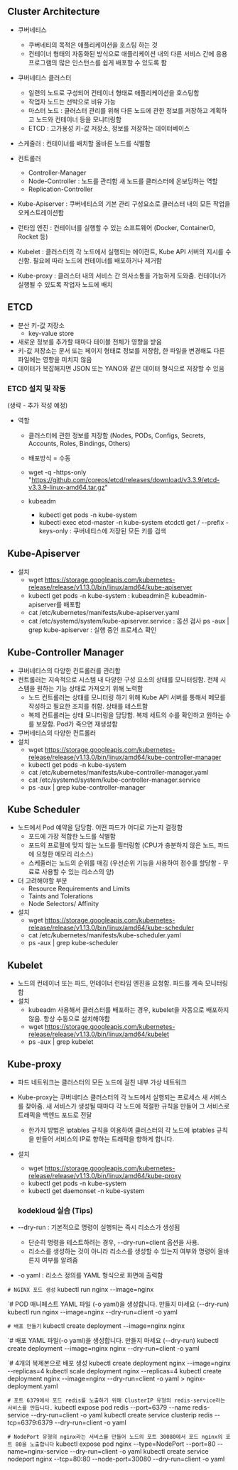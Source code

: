 ## Cluster Architecture 
- 쿠버네티스
	- 쿠버네티의 목적은 애플리케이션을 호스팅 하는 것
	- 컨테이너 형태의 자동화된 방식으로 애플리케이션 내의 다른 서비스 간에 응용 프로그램의 많은 인스턴스를 쉽게 배포할 수 있도록 함

- 쿠버네티스 클러스터
	- 일련의 노드로 구성되어 컨테이너 형태로 애플리케이션을 호스팅함
	- 작업자 노드는 선박으로 비유 가능
	- 마스터 노드 : 클러스터 관리를 위해 다른 노드에 관한 정보를 저장하고 계획하고 노드와 컨테이너 등을 모니터링함
	- ETCD : 고가용성 키-값 저장소, 정보를 저장하는 데이터베이스
- 스케줄러 : 컨테이너를 배치할 올바른 노드를 식별함 
- 컨트롤러 
	- Controller-Manager
	- Node-Controller : 노드를 관리함 새 노드를 클러스터에 온보딩하는 역할
	- Replication-Controller
- Kube-Apiserver : 쿠버네티스의 기본 관리 구성요소로 클러스터 내의 모든 작업을 오케스트레이션함
- 런타임 엔진 : 컨테이너를 실행할 수 있는 소프트웨어 (Docker, ContainerD, Rocket 등)
- Kubelet : 클러스터의 각 노드에서 실행되는 에이전트, Kube API 서버의 지시를 수신함. 필요에 따라 노드에
컨테이너를 배포하거나 제거함 
- Kube-proxy : 클러스터 내의 서비스 간 의사소통을 가능하게 도와줌. 컨테이너가 실행될 수 있도록 작업자 노드에 배치

## ETCD 
- 분산 키-값 저장소
	- key-value store
- 새로운 정보를 추가할 때마다 테이블 전체가 영향을 받음
- 키-값 저장소는 문서 또는 페이지 형태로 정보를 저장함, 한 파일을 변경해도 다른 파일에는 영향을 미치지 않음
- 데이터가 복잡해지면 JSON 또는 YANO와 같은 데이터 형식으로 저장할 수 있음

### ETCD 설치 및 작동
(생략 - 추가 작성 예정)

- 역할 
	- 클러스터에 관한 정보를 저장함 (Nodes, PODs, Configs, Secrets, Accounts, Roles, Bindings, Others)
	- 배포방식 = 수동
	- wget -q -https-only "https://github.com/coreos/etcd/releases/download/v3.3.9/etcd-v3.3.9-linux-amd64.tar.gz"

	- kubeadm
		- kubectl get pods -n kube-system
		- kubectl exec etcd-master -n kube-system etcdctl get / --prefix -keys-only : 쿠버네티스에 저장된 모든 키를 검색

## Kube-Apiserver
- 설치 
	- wget https://storage.googleapis.com/kubernetes-release/release/v1.13.0/bin/linux/amd64/kube-apiserver
	- kubectl get pods -n kube-system : kubeadmin은 kubeadmin-apiserver를 배포함
	- cat /etc/kubernetes/manifests/kube-apiserver.yaml
	- cat /etc/systemd/system/kube-apiserver.service : 옵션 검사
	ps -aux | grep kube-apiserver : 실행 중인 프로세스 확인

## Kube-Controller Manager
- 쿠버네티스의 다양한 컨트롤러를 관리함
- 컨트롤러는 지속적으로 시스템 내 다양한 구성 요소의 상태를 모니터링함. 전체 시스템을 원하는 기능 상태로 가져오기 위해 노력함
	- 노드 컨트롤러는 상태를 모니터링 하기 위해 Kube API 서버를 통해서 메모를 작성하고 필요한 조치를 취함. 상태를 테스트함
	- 복제 컨트롤러는 상태 모니터링을 담당함. 복제 세트의 수를 확인하고 원하는 수를 보장함. Pod가 죽으면 재생성함
- 쿠버네티스의 다양한 컨트롤러
- 설치 
	- wget https://storage.googleapis.com/kubernetes-release/release/v1.13.0/bin/linux/amd64/kube-controller-manager
	- kubectl get pods -n kube-system
	- cat /etc/kubernetes/manifests/kube-controller-manager.yaml
	- cat /etc/systemd/system/kube-controller-manager.service
	- ps -aux | grep kube-controller-manager

## Kube Scheduler
- 노드에서 Pod 예약을 담당함. 어떤 파드가 어디로 가는지 결정함
	- 포드에 가장 적합한 노드를 식별함
	- 포드의 프로필에 맞지 않는 노드를 필터링함 (CPU가 충분하지 않은 노드, 파드에 요청한 메모리 리소스)
	- 스케줄러는 노드의 순위를 매김 (우선순위 기능을 사용하여 점수를 할당함 - 무료로 사용할 수 있는 리소스의 양)
- 더 고려해야할 부분
	- Resource Requirements and Limits
	- Taints and Tolerations
	- Node Selectors/ Affinity
- 설치
	- wget https://storage.googleapis.com/kubernetes-release/release/v1.13.0/bin/linux/amd64/kube-scheduler
	- cat /etc/kubernetes/manifests/kube-scheduler.yaml
	- ps -aux | grep kube-scheduler

## Kubelet
- 노드의 컨테이너 또는 파드, 먼테이너 런타임 엔진을 요청함. 파드를 계속 모니터링함
- 설치
	- kubeadm 사용해서 클러스터를 배포하는 경우, kubelet을 자동으로 배포하지 않음. 항상 수동으로 설치해야함
	- wget https://storage.googleapis.com/kubernetes-release/release/v1.13.0/bin/linux/amd64/kubelet
	- ps -aux | grep kubelet

## Kube-proxy
- 파드 네트워크는 클러스터의 모든 노드에 걸친 내부 가상 네트워크
- Kube-proxy는 쿠버네티스 클러스터의 각 노드에서 실행되는 프로세스 새 서비스를 찾아줌. 새 서비스가 생성될 때마다 각 노드에 적절한 
규칙을 만들어 그 서비스로 트래픽을 백엔드 포드로 전달
	- 한가지 방법은 iptables 규칙을 이용하여 클러스터의 각 노드에 iptables 규칙을 만들어 서비스의 IP로 향하는 트래픽을 향하게 합니다.
- 설치
	- wget https://storage.googleapis.com/kubernetes-release/release/v1.13.0/bin/linux/amd64/kube-proxy
	- kubectl get pods -n kube-system
	- kubectl get daemonset -n kube-system


  ### kodekloud 실습 (Tips)
- --dry-run : 기본적으로 명령이 실행되는 즉시 리소스가 생성됨
	- 단순히 명령을 테스트하려는 경우, --dry-run=client 옵션을 사용. 
	- 리소스를 생성하는 것이 아니라 리소스를 생성할 수 있는지 여부와 명령이 올바른지 여부를 알려줌
- -o yaml : 리소스 정의를 YAML 형식으로 화면에 출력함

`# NGINX 포드 생성`
kubectl run nginx --image=nginx

`# POD 매니페스트 YAML 파일 (-o yaml)을 생성합니다. 만들지 마세요 (--dry-run)
kubectl run nginx --image=nginx --dry-run=client -o yaml

`# 배포 만들기`
kubectl create deployment --image=nginx nginx

`# 배포 YAML 파일(-o yaml)을 생성합니다. 만들지 마세요 (--dry-run)
kubectl create deployment --image=nginx nginx --dry-run=client -o yaml

`# 4개의 복제본으로 배포 생성
kubectl create deployment nginx --image=nginx --replicas=4
kubectl scale deployment nginx --replicas=4
kubectl create deployment nginx --image=nginx --dry-run=client -o yaml > nginx-deployment.yaml

`# 포트 6379에서 포드 redis를 노출하기 위해 ClusterIP 유형의 redis-service라는 서비스를 만듭니다.`
kubectl expose pod redis --port=6379 --name redis-service --dry-run=client -o yaml 
kubectl create service clusterip redis --tcp=6379:6379 --dry-run=client -o yaml

`# NodePort 유형의 nginx라는 서비스를 만들어 노드의 포트 30080에서 포드 nginx의 포트 80을 노출합니다`
kubectl expose pod nginx --type=NodePort --port=80 --name=nginx-service --dry-run=client -o yaml
kubectl create service nodeport nginx --tcp=80:80 --node-port=30080 --dry-run=client -o yaml
